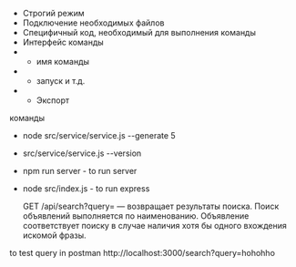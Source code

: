 - Строгий режим
- Подключение необходимых файлов
- Специфичный код, необходимый для выполнения команды
- Интерфейс команды
- - имя команды
- - запуск и т.д.
- - Экспорт


команды

- node src/service/service.js --generate 5
- src/service/service.js --version
- npm run server - to run server
- node src/index.js - to run express


    GET /api/search?query= — возвращает результаты поиска. Поиск объявлений выполняется по наименованию. Объявление соответствует поиску в случае наличия хотя бы одного вхождения искомой фразы.




to test query in postman 
http://localhost:3000/search?query=hohohho
